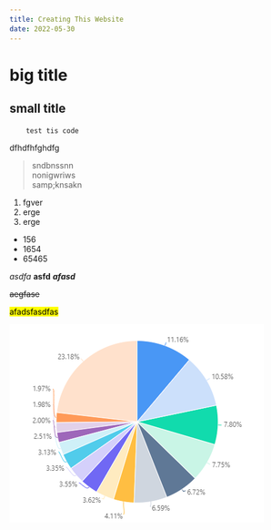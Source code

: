 ```yaml
---
title: Creating This Website
date: 2022-05-30
---
```


# big title

## small title

        test tis code

dfhdfhfghdfg<br> 
>sndbnssnn  
>nonigwriws  
>samp;knsakn<br>

1. fgver
2. erge
3. erge

- 156
- 1654
- 65465


*asdfa*
**asfd**
***afasd***

~~aegfase~~

<mark>afadsfasdfas<mark>

![picture](/assets/images/test.png)